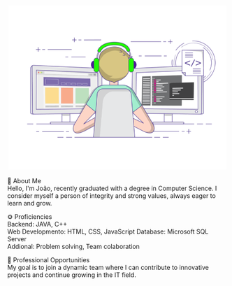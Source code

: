 <div style="text-align: center;">
  <img src="68747470733a2f2f696d616765732e73717561726573706163652d63646e2e636f6d2f636f6e74656e742f76312f3537363966633430316236333162616231616464623261622f313534313538303631313632342d5445363451474b524a4738535741495553374e532f6b.gif" width="500" alt="alt text">
</div>

🚀 About Me<br>
Hello, I'm João, recently graduated with a degree in Computer Science.
I consider myself a person of integrity and strong values, always eager to learn and grow.

⚙️ Proficiencies<br>
Backend: JAVA, C++<br>
Web Developmento: HTML, CSS, JavaScript
Database: Microsoft SQL Server<br>
Addional: Problem solving, Team colaboration

💼 Professional Opportunities<br>
My goal is to join a dynamic team where I can contribute to innovative projects and continue growing in the IT field.
